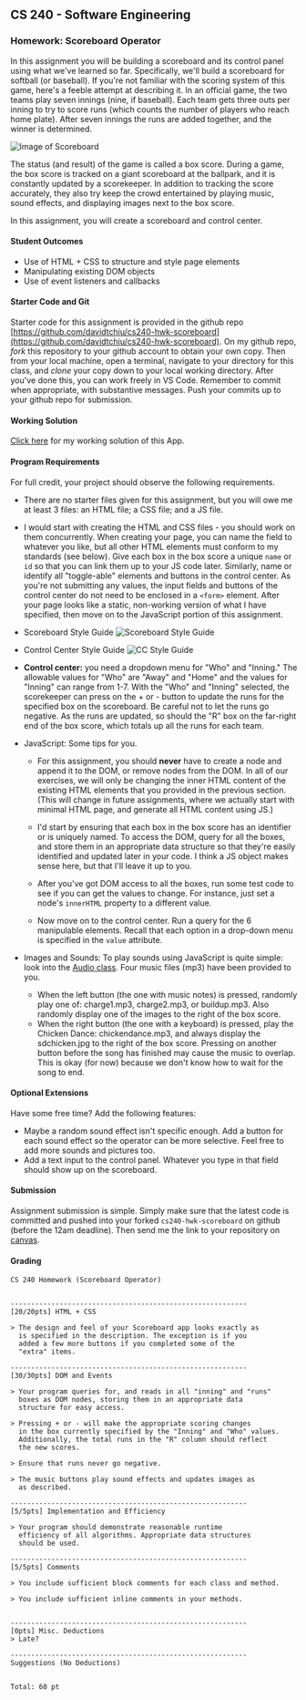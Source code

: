 ## CS 240 - Software Engineering

### Homework: Scoreboard Operator

In this assignment you will be building a scoreboard and its control panel using what we've learned so far. Specifically, we'll build a scoreboard for softball (or baseball). If you're not familiar with the scoring system of this game, here's a feeble attempt at describing it. In an official game, the two teams play seven innings (nine, if baseball). Each team gets three outs per inning to try to score runs (which counts the number of players who reach home plate). After seven innings the runs are added together, and the winner is determined.

![Image of Scoreboard](figures/Scoreboard_Operator.png)

The status (and result) of the game is called a box score. During a game, the box score is tracked on a giant scoreboard at the ballpark, and it is constantly updated by a scorekeeper. In addition to tracking the score accurately, they also try keep the crowd entertained by playing music, sound effects, and displaying images next to the box score.

In this assignment, you will create a scoreboard and control center.

#### Student Outcomes

- Use of HTML + CSS to structure and style page elements
- Manipulating existing DOM objects
- Use of event listeners and callbacks

#### Starter Code and Git

Starter code for this assignment is provided in the github repo [https://github.com/davidtchiu/cs240-hwk-scoreboard](https://github.com/davidtchiu/cs240-hwk-scoreboard). On my github repo, _fork_ this repository to your github account to obtain your own copy. Then from your local machine, open a terminal, navigate to your directory for this class, and _clone_ your copy down to your local working directory. After you've done this, you can work freely in VS Code. Remember to commit when appropriate, with substantive messages. Push your commits up to your github repo for submission.

<!-- ### Media Files

Download these files into your project directory.

- [Image: Puget Sound Logo](ups.png)
- [Image: San Diego Chicken](sdchicken.jpg)
- [Image: Megaphone](megaphone.png)
- [MP3: Chicken Dance](chickendance.mp3)
- [MP3: Charge](charge1.mp3)
- [MP3: Charge (variation)](charge2.mp3)
- [MP3: Build Up](buildup.mp3) -->

#### Working Solution

[Click here](demo/) for my working solution of this App.

#### Program Requirements

For full credit, your project should observe the following requirements.

- There are no starter files given for this assignment, but you will owe me at least 3 files: an HTML file; a CSS file; and a JS file.

- I would start with creating the HTML and CSS files - you should work on them concurrently. When creating your page, you can name the field to whatever you like, but all other HTML elements must conform to my standards (see below). Give each box in the box score a unique `name` or `id` so that you can link them up to your JS code later. Similarly, name or identify all "toggle-able" elements and buttons in the control center. As you're not submitting any values, the input fields and buttons of the control center do not need to be enclosed in a `<form>` element. After your page looks like a static, non-working version of what I have specified, then move on to the JavaScript portion of this assignment.

- Scoreboard Style Guide
  ![Scoreboard Style Guide](figures/scoreboardDim.png)

- Control Center Style Guide
  ![CC Style Guide](figures/ccDim.png)

- **Control center:** you need a dropdown menu for "Who" and "Inning." The allowable values for "Who" are "Away" and "Home" and the values for "Inning" can range from 1-7. With the "Who" and "Inning" selected, the scorekeeper can press on the + or - button to update the runs for the specified box on the scoreboard. Be careful not to let the runs go negative. As the runs are updated, so should the "R" box on the far-right end of the box score, which totals up all the runs for each team.

- JavaScript: Some tips for you.

  - For this assignment, you should **never** have to create a node and append it to the DOM, or remove nodes from the DOM. In all of our exercises, we will only be changing the inner HTML content of the existing HTML elements that you provided in the previous section. (This will change in future assignments, where we actually start with minimal HTML page, and generate all HTML content using JS.)

  - I'd start by ensuring that each box in the box score has an identifier or is uniquely named. To access the DOM, query for all the boxes, and store them in an appropriate data structure so that they're easily identified and updated later in your code. I think a JS object makes sense here, but that I'll leave it up to you.

  - After you've got DOM access to all the boxes, run some test code to see if you can get the values to change. For instance, just set a node's `innerHTML` property to a different value.

  - Now move on to the control center. Run a query for the 6 manipulable elements. Recall that each option in a drop-down menu is specified in the `value` attribute.

- Images and Sounds: To play sounds using JavaScript is quite simple: look into the [Audio class](https://developer.mozilla.org/en-US/docs/Web/API/HTMLAudioElement/Audio). Four music files (mp3) have been provided to you.
  - When the left button (the one with music notes) is pressed, randomly play one of: charge1.mp3, charge2.mp3, or buildup.mp3. Also randomly display one of the images to the right of the box score.
  - When the right button (the one with a keyboard) is pressed, play the Chicken Dance: chickendance.mp3, and always display the sdchicken.jpg to the right of the box score.
    Pressing on another button before the song has finished may cause the music to overlap. This is okay (for now) because we don't know how to wait for the song to end.

#### Optional Extensions

Have some free time? Add the following features:

- Maybe a random sound effect isn't specific enough. Add a button for each sound effect so the operator can be more selective. Feel free to add more sounds and pictures too.
- Add a text input to the control panel. Whatever you type in that field should show up on the scoreboard.

#### Submission

Assignment submission is simple. Simply make sure that the latest code is committed and pushed into your forked `cs240-hwk-scoreboard` on github (before the 12am deadline). Then send me the link to your repository on [canvas](https://canvas.pugetsound.edu).

#### Grading

```
CS 240 Homework (Scoreboard Operator)


----------------------------------------------------------
[20/20pts] HTML + CSS

> The design and feel of your Scoreboard app looks exactly as
  is specified in the description. The exception is if you
  added a few more buttons if you completed some of the
  "extra" items.

----------------------------------------------------------
[30/30pts] DOM and Events

> Your program queries for, and reads in all "inning" and "runs"
  boxes as DOM nodes, storing them in an appropriate data
  structure for easy access.

> Pressing + or - will make the appropriate scoring changes
  in the box currently specified by the "Inning" and "Who" values.
  Additionally, the total runs in the "R" column should reflect
  the new scores.

> Ensure that runs never go negative.

> The music buttons play sound effects and updates images as
  as described.

----------------------------------------------------------
[5/5pts] Implementation and Efficiency

> Your program should demonstrate reasonable runtime
  efficiency of all algorithms. Appropriate data structures
  should be used.

----------------------------------------------------------
[5/5pts] Comments

> You include sufficient block comments for each class and method.

> You include sufficient inline comments in your methods.


----------------------------------------------------------
[0pts] Misc. Deductions
> Late?

----------------------------------------------------------
Suggestions (No Deductions)


Total: 60 pt
```
